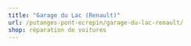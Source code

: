```yaml
---
title: "Garage du Lac (Renault)"
url: /putanges-pont-ecrepin/garage-du-lac-renault/
shop: réparation de voitures
---
```

